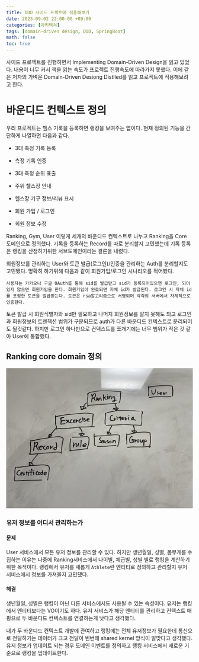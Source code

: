 ```yaml
---
title: DDD 사이드 프젝트에 적용해보기
date: 2023-09-02 22:00:00 +09:00
categories: [아키텍쳐]
tags: [domain-driven design, DDD, SpringBoot]
math: false
toc: true
---
```


사이드 프로젝트를 진행하면서 Implementing Domain-Driven Design을 읽고 있었다. 내용이 너무 커서 책을 읽는 속도가 프로젝트 진행속도에 따라가지 못했다. 이에 같은 저자의 가벼운 Domain-Driven Desiong Distlled를 읽고 프로젝트에 적용해보려고 한다.

# 바운디드 컨텍스트 정의

우리 프로젝트는 헬스 기록을 등록하면 랭킹을 보여주는 앱이다. 현재 정의된 기능을 간단하게 나열하면 다음과 같다.

- 3대 측정 기록 등록
- 측정 기록 인증
- 3대 측정 순위 표출 

- 주위 헬스장 안내
- 헬스장 기구 정보/리뷰 표시

- 회원 가입 / 로그인
- 회원 정보 수정


Ranking, Gym, User 이렇게 세개의 바운디드 컨텍스트로 나누고 Ranking을 Core 도메인으로 정의했다. 기록을 등록하는 Record를 따로 분리할지 고민했는데 기록 등록은 랭킹을 산정하기위한 서브도메인이라는 결론을 내렸다.

 회원정보를 관리하는 User와 토큰 발급(로그인)/인증을 관리하는 Auth를 분리할지도 고민됐다. 명확히 하기위해 다음과 같이 회원가입/로그인 시나리오를 적어봤다.

`사용자는 카카오나 구글 OAuth를 통해 sid를 발급받고 sid가 등록되어있으면 로크인, 되어있지 않으면 회원가입을 한다. 회원가입이 완료되면 자체 id가 발급된다. 로그인 시 자체 id를 포함한 토큰을 발급받는다. 토큰은 rsa알고리즘으로 서명되며 각각의 서버에서 자체적으로 인증한다.`

토큰 발급 시 회원식별자와 sid만 필요하고 나머지 회원정보를 알지 못해도 되고 로그인과 회원정보의 트렌젝션 범위가 구분되므로 auth가 다른 바운디드 컨텍스트로 분리되어도 될것같다. 하지만 로그인 하나만으로 컨텍스트를 쪼개기에는 너무 범위가 작은 것 같아 User에 통합했다.

## Ranking core domain 정의

<img src="../assets/img/ddd-ranking-bounded-context.jpeg"/>

### 유저 정보를 어디서 관리하는가

#### 문제

User 서비스에서 모든 유저 정보를 관리할 수 있다. 하지만 생년월일, 성별, 몸무게를 수집하는 이유는 나중에 Ranking서비스에서 나이별, 체급별, 성별 별로 랭킹을 계산하기 위한 목적이다. 랭킹에서 유저를 새롭게 `Athlete`란 엔티티로 정의하고 관리할지 유저 서비스에서 정보를 가져올지 고민됐다.

#### 해결

생년월일, 성별은 랭킹이 아닌 다른 서비스에서도 사용될 수 있는 속성이다. 유저는 랭킹에서 엔티티보다는 VO이기도 하다. 유저 서비스가 해당 엔티티를 관리하고 컨텍스트 매핑으로 두 바운디드 컨텍스트를 연결하는게 낫다고 생각했다.

내가 두 바운디드 컨텍스트 개발에 관여하고 랭킹에는 전체 유저정보가 필요한데 통신으로 전달하기는 데이터가 크고 전달이 빈번해 shared kernel 방식이 알맞다고 생각했다.
유저 정보가 업데이트 되는 경우 도메인 이벤트를 정의하고 랭킹 서비스에서 새로운 기준으로 랭킹을 업데이트한다.

